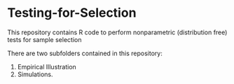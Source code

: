 # Testing-for-Selection
This repository contains R code to perform nonparametric (distribution free) tests for sample selection

There are two subfolders contained in this repository:

1. Empirical Illustration
2. Simulations.

